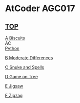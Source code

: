# AtCoder AGC017  

## [TOP](https://atcoder.jp/contests/agc017)  

[A Biscuits](https://atcoder.jp/contests/agc017/tasks/agc017_a)   
AC  
[Python](https://atcoder.jp/contests/agc017/submissions/16066494)  

[B Moderate Differences](https://atcoder.jp/contests/agc017/tasks/agc017_b)   

[](https://atcoder.jp/contests/agc017/submissions/)  

[C Snuke and Spells](https://atcoder.jp/contests/agc017/tasks/agc017_c)   

[](https://atcoder.jp/contests/agc017/submissions/)  

[D Game on Tree](https://atcoder.jp/contests/agc017/tasks/agc017_d)   

[](https://atcoder.jp/contests/agc017/submissions/)  

[E Jigsaw](https://atcoder.jp/contests/agc017/tasks/agc017_e)   

[](https://atcoder.jp/contests/agc017/submissions/)  

[F Zigzag](https://atcoder.jp/contests/agc017/tasks/agc017_f)   

[](https://atcoder.jp/contests/agc017/submissions/)  

